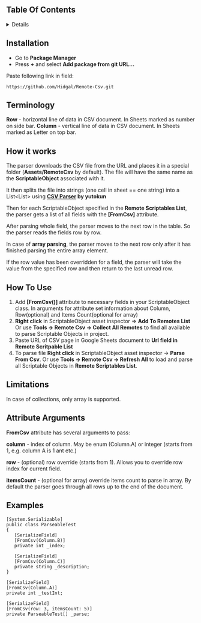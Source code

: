 ## Table Of Contents
<details>
<summary>Details</summary>
  
  - [Installation](#installation)
  - [Terminology](#terminology)
  - [How It Works](#how-it-works)
  - [How To Use](#how-to-use)
  - [Limitations](#limitations)
  - [Attribute Arguments](#attribute-arguments)
  - [Examples](#examples)

</details>

## Installation
 - Go to **Package Manager**
 - Press **+** and select **Add package from git URL...**

Paste following link in field:
```
https://github.com/Hidgal/Remote-Csv.git
```

## Terminology
**Row** - horizontal line of data in CSV document. In Sheets marked as number on side bar.
**Column** - vertical line of data in CSV document. In Sheets marked as Letter on top bar.

## How it works
The parser downloads the CSV file from the URL and places it in a special folder (**Assets/RemoteCsv** by default). The file will have the same name as the **ScriptableObject** associated with it.

It then splits the file into strings (one cell in sheet == one string) into a List<List<string>> using **[CSV Parser](https://github.com/yutokun/CSV-Parser) by yutokun**

Then for each ScriptableObject specified in the **Remote Scriptables List**, the parser gets a list of all fields with the **[FromCsv]** attribute.

After parsing whole field, the parser moves to the next row in the table. So the parser reads the fields row by row.

In case of **array parsing**, the parser moves to the next row only after it has finished parsing the entire array element.

If the row value has been overridden for a field, the parser will take the value from the specified row and then return to the last unread row.

## How To Use
1. Add **[FromCsv()]** attribute to necessary fields in your ScriptableObject class.
In arguments for attribute set information about Column, Row(optional) and Items Count(optional for array)
3. **Right click** in ScriptableObject asset inspector => **Add To Remotes List**
Or use **Tools -> Remote Csv -> Collect All Remotes** to find all available to parse Scriptable Objects in project.
4. Paste URL of CSV page in Google Sheets document to **Url field in Remote Scritpable List**
5. To parse file **Right click** in ScriptableObject asset inspector -> **Parse From Csv**. 
Or use **Tools -> Remote Csv -> Refresh All** to load and parse all Scriptable Objects in **Remote Scriptables List**.

## Limitations
In case of collections, only array is supported.

## Attribute Arguments
**FromCsv** attribute has several arguments to pass:

**column** - index of column. May be enum (Column.A) or integer (starts from 1, e.g. column A is 1 ant etc.)

**row** - (optional) row override (starts from 1). Allows you to override row index for current field.

**itemsCount** - (optional for array) override items count to parse in array. By default the parser goes through all rows ​​up to the end of the document.

## Examples
```
[System.Serializable]
public class ParseableTest
{
   [SerializeField]
   [FromCsv(Column.B)]
   private int _index;

   [SerializeField]
   [FromCsv(Column.C)]
   private string _description;
}

[SerializeField]
[FromCsv(Column.A)]
private int _testInt;

[SerializeField]
[FromCsv(row: 3, itemsCount: 5)]
private ParseableTest[] _parse;
```
